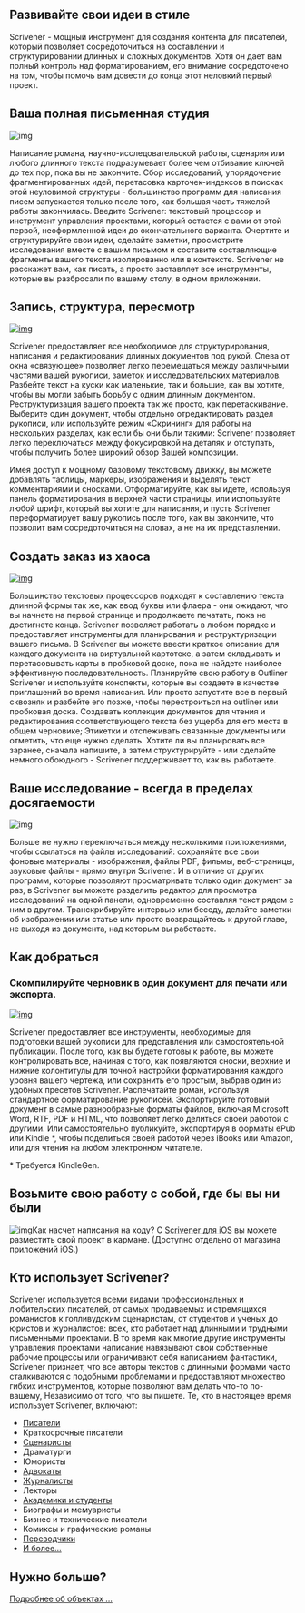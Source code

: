 ## Развивайте свои идеи в стиле

Scrivener - мощный инструмент для создания контента для писателей, который позволяет сосредоточиться на составлении и структурировании длинных и сложных документов. Хотя он дает вам полный контроль над форматированием, его внимание сосредоточено на том, чтобы помочь вам довести до конца этот неловкий первый проект.

## Ваша полная письменная студия

![img](http://www.literatureandlatte.com/gfx/ScrivShots/win-writing_studio.jpg)

Написание романа, научно-исследовательской работы, сценария или любого длинного текста подразумевает более чем отбивание ключей до тех пор, пока вы не закончите. Сбор исследований, упорядочение фрагментированных идей, перетасовка карточек-индексов в поисках этой неуловимой структуры - большинство программ для написания писем запускается только после того, как большая часть тяжелой работы закончилась. Введите Scrivener: текстовый процессор и инструмент управления проектами, который остается с вами от этой первой, неоформленной идеи до окончательного варианта. Очертите и структурируйте свои идеи, сделайте заметки, просмотрите исследования вместе с вашим письмом и составите составляющие фрагменты вашего текста изолированно или в контексте. Scrivener не расскажет вам, как писать, а просто заставляет все инструменты, которые вы разбросали по вашему столу, в одном приложении.

## Запись, структура, пересмотр

[![img](http://www.literatureandlatte.com/gfx/ScrivShots/win-write_structure_revise.jpg)](http://www.literatureandlatte.com/gfx/ScrivShots/win-write_structure_revise-lg.jpg)

Scrivener предоставляет все необходимое для структурирования, написания и редактирования длинных документов под рукой. Слева от окна «связующее» позволяет легко перемещаться между различными частями вашей рукописи, заметок и исследовательских материалов. Разбейте текст на куски как маленькие, так и большие, как вы хотите, чтобы вы могли забыть борьбу с одним длинным документом. Реструктуризация вашего проекта так же просто, как перетаскивание. Выберите один документ, чтобы отдельно отредактировать раздел рукописи, или используйте режим «Скрининг» для работы на нескольких разделах, как если бы они были такими: Scrivener позволяет легко переключаться между фокусировкой на деталях и отступать, чтобы получить более широкий обзор Вашей композиции.

Имея доступ к мощному базовому текстовому движку, вы можете добавлять таблицы, маркеры, изображения и выделять текст комментариями и сносками. Отформатируйте, как вы идете, используя панель форматирования в верхней части страницы, или используйте любой шрифт, который вы хотите для написания, и пусть Scrivener переформатирует вашу рукопись после того, как вы закончите, что позволит вам сосредоточиться на словах, а не на их представлении.

## Создать заказ из хаоса

[![img](http://www.literatureandlatte.com/gfx/ScrivShots/win-order_from_chaos.jpg)](http://www.literatureandlatte.com/gfx/ScrivShots/win-order_from_chaos-lg.jpg)

Большинство текстовых процессоров подходят к составлению текста длинной формы так же, как ввод буквы или флаера - они ожидают, что вы начнете на первой странице и продолжаете печатать, пока не достигнете конца. Scrivener позволяет работать в любом порядке и предоставляет инструменты для планирования и реструктуризации вашего письма. В Scrivener вы можете ввести краткое описание для каждого документа на виртуальной картотеке, а затем складывать и перетасовывать карты в пробковой доске, пока не найдете наиболее эффективную последовательность. Планируйте свою работу в Outliner Scrivener и используйте конспекты, которые вы создаете в качестве приглашений во время написания. Или просто запустите все в первый сквозняк и разбейте его позже, чтобы перестроиться на outliner или пробковая доска. Создавать коллекции документов для чтения и редактирования соответствующего текста без ущерба для его места в общем черновике; Этикетки и отслеживать связанные документы или отметить, что еще нужно сделать. Хотите ли вы планировать все заранее, сначала напишите, а затем структурируйте - или сделайте немного обоюдного - Scrivener поддерживает то, как вы работаете.

## Ваше исследование - всегда в пределах досягаемости

![img](http://www.literatureandlatte.com/gfx/ScrivShots/win-referToResearch.jpg)

Больше не нужно переключаться между несколькими приложениями, чтобы ссылаться на файлы исследований: сохраняйте все свои фоновые материалы - изображения, файлы PDF, фильмы, веб-страницы, звуковые файлы - прямо внутри Scrivener. И в отличие от других программ, которые позволяют просматривать только один документ за раз, в Scrivener вы можете разделить редактор для просмотра исследований на одной панели, одновременно составляя текст рядом с ним в другом. Транскрибируйте интервью или беседу, делайте заметки об изображении или статье или просто возвращайтесь к другой главе, не выходя из документа, над которым вы работаете.

## Как добраться

### Скомпилируйте черновик в один документ для печати или экспорта.

[![img](http://www.literatureandlatte.com/gfx/ScrivShots/win-compile_options.jpg)](http://www.literatureandlatte.com/gfx/ScrivShots/win-compile_options_lg.jpg)

Scrivener предоставляет все инструменты, необходимые для подготовки вашей рукописи для представления или самостоятельной публикации. После того, как вы будете готовы к работе, вы можете контролировать все, начиная с того, как появляются сноски, верхние и нижние колонтитулы для точной настройки форматирования каждого уровня вашего чертежа, или сохранить его простым, выбрав один из удобных пресетов Scrivener. Распечатайте роман, используя стандартное форматирование рукописей. Экспортируйте готовый документ в самые разнообразные форматы файлов, включая Microsoft Word, RTF, PDF и HTML, что позволяет легко делиться своей работой с другими. Или самостоятельно публикуйте, экспортируя в форматы ePub или Kindle *, чтобы поделиться своей работой через iBooks или Amazon, или для чтения на любом электронном читателе.

\* Требуется KindleGen.

## Возьмите свою работу с собой, где бы вы ни были

![img](http://www.literatureandlatte.com/gfx/16200984-event-ios_screenshots.png)Как насчет написания на ходу? С [Scrivener для iOS](http://www.literatureandlatte.com/scrivener_ios.php) вы можете разместить свой проект в кармане. 
(Доступно отдельно от магазина приложений iOS.)

## Кто использует Scrivener?

Scrivener используется всеми видами профессиональных и любительских писателей, от самых продаваемых и стремящихся романистов к голливудским сценаристам, от студентов и ученых до юристов и журналистов: всех, кто работает над длинными и трудными письменными проектами. В то время как многие другие инструменты управления проектами написание навязывают свои собственные рабочие процессы или ограничивают себя написанием фантастики, Scrivener признает, что все авторы текстов с длинными формами часто сталкиваются с подобными проблемами и предоставляют множество гибких инструментов, которые позволяют вам делать что-то по-вашему, Независимо от того, что вы пишете. Те, кто в настоящее время использует Scrivener, включают:

- [Писатели](http://www.literatureandlatte.com/whousesscrivener.php#section-novelists)
- Краткосрочные писатели
- [Сценаристы](http://www.literatureandlatte.com/whousesscrivener.php#section-scriptwriters)
- Драматурги
- Юмористы
- [Адвокаты](http://www.literatureandlatte.com/whousesscrivener.php#section-lawyers)
- [Журналисты](http://www.literatureandlatte.com/whousesscrivener.php#section-journalists)
- Лекторы
- [Академики и студенты](http://www.literatureandlatte.com/whousesscrivener.php#section-academics)
- Биографы и мемуаристы
- Бизнес и технические писатели
- Комиксы и графические романы
- [Переводчики](http://www.literatureandlatte.com/whousesscrivener.php#section-translators)
- [И более…](http://www.literatureandlatte.com/whousesscrivener.php)

## Нужно больше?

[Подробнее об объектах ...](http://www.literatureandlatte.com/scrivener.php?show=features)